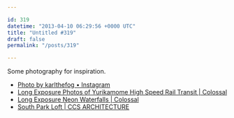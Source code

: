 ```yaml
---

id: 319
datetime: "2013-04-10 06:29:56 +0000 UTC"
title: "Untitled #319"
draft: false
permalink: "/posts/319"

---
```


Some photography for inspiration. 

 
 * [Photo by karlthefog • Instagram](http://instagram.com/p/X5f8MLAMA3/)
 * [Long Exposure Photos of Yurikamome High Speed Rail Transit | Colossal](http://www.thisiscolossal.com/2011/08/high-speed-photos-of-yurikamome-rail-transit/)
 * [Long Exposure Neon Waterfalls | Colossal](http://www.thisiscolossal.com/2013/04/long-exposure-neon-waterfalls/)
 * [South Park Loft | CCS ARCHITECTURE](http://ccs-architecture.com/portfolio/south-park-loft/)


